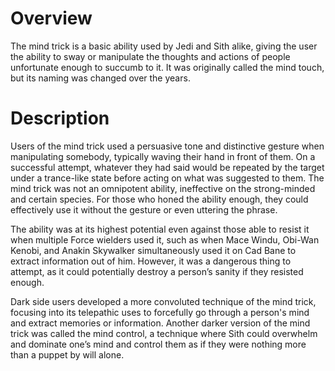# Overview

The mind trick is a basic ability used by Jedi and Sith alike, giving the user the ability to sway or manipulate the thoughts and actions of people unfortunate enough to succumb to it.
It was originally called the mind touch, but its naming was changed over the years.

# Description

Users of the mind trick used a persuasive tone and distinctive gesture when manipulating somebody, typically waving their hand in front of them.
On a successful attempt, whatever they had said would be repeated by the target under a trance-like state before acting on what was suggested to them.
The mind trick was not an omnipotent ability, ineffective on the strong-minded and certain species.
For those who honed the ability enough, they could effectively use it without the gesture or even uttering the phrase.

The ability was at its highest potential even against those able to resist it when multiple Force wielders used it, such as when Mace Windu, Obi-Wan Kenobi, and Anakin Skywalker simultaneously used it on Cad Bane to extract information out of him.
However, it was a dangerous thing to attempt, as it could potentially destroy a person’s sanity if they resisted enough.

Dark side users developed a more convoluted technique of the mind trick, focusing into its telepathic uses to forcefully go through a person's mind and extract memories or information.
Another darker version of the mind trick was called the mind control, a technique where Sith could overwhelm and dominate one’s mind and control them as if they were nothing more than a puppet by will alone.
